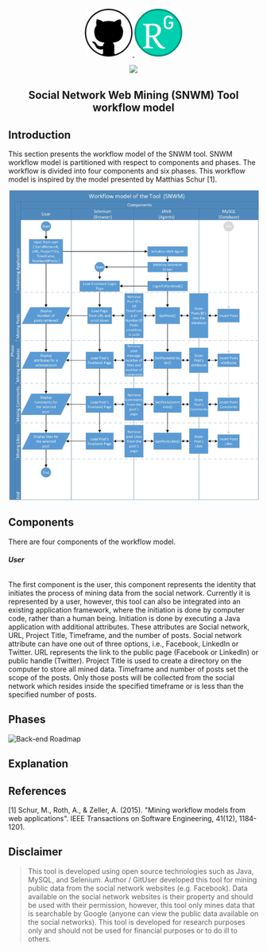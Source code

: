 <p align="center">
  <a href="https://github.com/MuhammadMuradKhan/UTM-THESIS/tree/master/SWM">
    <img src="https://raw.githubusercontent.com/MuhammadMuradKhan/iconspack/master/github.png" alt="Git repo" width="96" height="96">
  </a>
  <a href="https://www.researchgate.net/project/Tool-Social-Network-Web-Mining-SNWM">
    <img src="https://raw.githubusercontent.com/MuhammadMuradKhan/iconspack/master/rg.png" alt="Research material"  height="96">
  </a>
  <p align="center">
<a href="mailto:muradtariq.tk@gmail.com?Subject=Question%20regarding%20SNWM%20Tool"><img src="https://img.shields.io/badge/feedback-@MuhammadMuradKhan-blue.svg" /></a>
  </p>

  <h2 align="center">Social Network Web Mining (SNWM) Tool workflow model</h2>
 

## Introduction

This section presents the workflow model of the SNWM tool. SNWM workflow model is partitioned with respect to components and phases. The workflow is divided into four components and six phases. This workflow model is inspired by the model presented by Matthias Schur [1].

![Web Developer Roadmap Introduction](./workflow.jpg)

## Components 

There are four components of the workflow model. 

###### **User**

The first component is the user, this component represents the identity that initiates the process of mining data from the social network. Currently it is represented by a user, however, this tool can also be integrated into an existing application framework, where the initiation is done by computer code, rather than a human being. Initiation is done by executing a Java application with additional attributes. These attributes are Social network, URL, Project Title, Timeframe, and the number of posts. Social network attribute can have one out of three options, i.e., Facebook, LinkedIn or Twitter. URL represents the link to the public page (Facebook or LinkedIn) or public handle (Twitter). Project Title is used to create a directory on the computer to store all mined data. Timeframe and number of posts set the scope of the posts. Only those posts will be collected from the social network which resides inside the specified timeframe or is less than the specified number of posts. 


## Phases

![Back-end Roadmap](./images/backend.png)

## Explanation

## References

[1] Schur, M., Roth, A., & Zeller, A. (2015). "Mining workflow models from web applications". IEEE Transactions on Software Engineering, 41(12), 1184-1201.

## Disclaimer
> This tool is developed using open source technologies such as Java, MySQL, and Selenium. Author / GitUser developed this tool for mining public data from the social network websites (e.g. Facebook). Data available on the social network websites is their property and should be used with their permission, however, this tool only mines data that is searchable by Google (anyone can view the public data available on the social networks). This tool is developed for research purposes only and should not be used for financial purposes or to do ill to others. 
